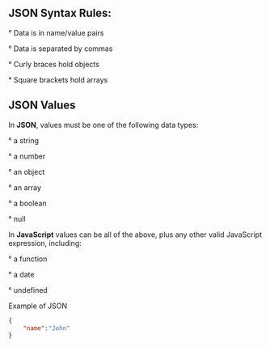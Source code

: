 ## JSON Syntax Rules:

° Data is in name/value pairs

° Data is separated by commas

° Curly braces hold objects

° Square brackets hold arrays

## JSON Values

In **JSON**, values must be one of the following data types:

° a string

° a number

° an object

° an array

° a boolean

° null

In **JavaScript** values can be all of the above, plus any other valid JavaScript expression, including:

° a function

° a date

° undefined

Example of JSON

```json
{
    "name":"John"
}
```
